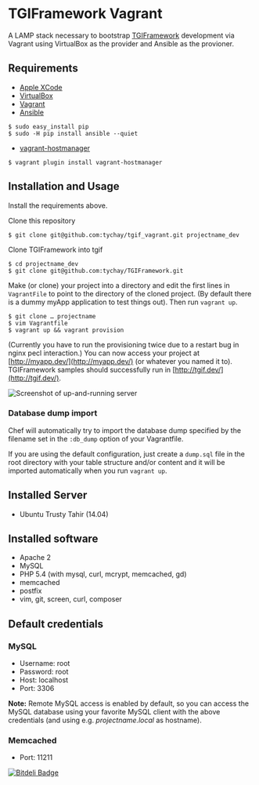 # TGIFramework Vagrant

A LAMP stack necessary to bootstrap [TGIFramework](https://github.com/tychay/TGIFramework) development via Vagrant using VirtualBox as the provider and
Ansible as the provioner.

## Requirements
* [Apple XCode](https://developer.apple.com/xcode/)
* [VirtualBox](https://www.virtualbox.org)
* [Vagrant](http://vagrantup.com)
* [Ansible](https://devopsu.com/guides/ansible-mac-osx.html)
```shell
$ sudo easy_install pip
$ sudo -H pip install ansible --quiet
```
* [vagrant-hostmanager](https://github.com/smdahlen/vagrant-hostmanager)
```shell
$ vagrant plugin install vagrant-hostmanager
```

## Installation and Usage

Install the requirements above.

Clone this repository

```shell
$ git clone git@github.com:tychay/tgif_vagrant.git projectname_dev
```

Clone TGIFramework into tgif

```shell
$ cd projectname_dev
$ git clone git@github.com:tychay/TGIFramework.git
```

Make (or clone) your project into a directory and edit the first lines in
`VagrantFile` to point to the directory of the cloned project. (By default
there is a dummy myApp application to test things out). Then run `vagrant up`.

```shell
$ git clone … projectname
$ vim Vagrantfile
$ vagrant up && vagrant provision
```

(Currently you have to run the provisioning twice due to a restart bug in nginx
pecl interaction.) You can now access your project at
[http://myapp.dev/](http://myapp.dev/) (or whatever you named it to).
TGIFramework samples should successfully run in
[http://tgif.dev/](http://tgif.dev/).

![Screenshot of up-and-running server](http://i.imgur.com/TP1i9Zd.png)

### Database dump import
Chef will automatically try to import the database dump specified by the filename set in the `:db_dump` option of your Vagrantfile.

If you are using the default configuration, just create a `dump.sql` file in the root directory with your table structure and/or content and it will be imported automatically when you run `vagrant up`.

## Installed Server
* Ubuntu Trusty Tahir (14.04)

## Installed software
* Apache 2
* MySQL
* PHP 5.4 (with mysql, curl, mcrypt, memcached, gd)
* memcached
* postfix
* vim, git, screen, curl, composer

## Default credentials
### MySQL
* Username: root
* Password: root
* Host: localhost
* Port: 3306

**Note:** Remote MySQL access is enabled by default, so you can access the MySQL database using your favorite MySQL client with the above credentials (and using e.g. *projectname.local* as hostname).

### Memcached
* Port: 11211

[![Bitdeli Badge](https://d2weczhvl823v0.cloudfront.net/MiniCodeMonkey/vagrant-lamp-stack/trend.png)](https://bitdeli.com/free "Bitdeli Badge")

